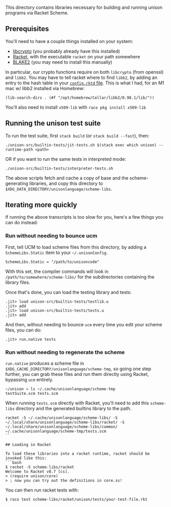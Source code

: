 This directory contains libraries necessary for building and running
unison programs via Racket Scheme.

## Prerequisites

You'll need to have a couple things installed on your system:

* [libcrypto](https://github.com/openssl/openssl) (you probably already have this installed)
* [Racket](https://racket-lang.org/), with the executable `racket` on your path somewhere
* [BLAKE2](https://github.com/BLAKE2/libb2) (you may need to install this manually)


In particular, our crypto functions require on both `libcrypto` (from openssl) and `libb2`. You may have to tell racket where to find `libb2`, by adding an entry to the hash table in your [`config.rktd` file](https://docs.racket-lang.org/raco/config-file.html). This is what I had, for an M1 mac w/ libb2 installed via Homebrew:
```
(lib-search-dirs . (#f "/opt/homebrew/Cellar/libb2/0.98.1/lib/"))
```
You'll also need to install `x509-lib` with `raco pkg install x509-lib`


## Running the unison test suite

To run the test suite, first `stack build` (or `stack build --fast`), then:

```
./unison-src/builtin-tests/jit-tests.sh $(stack exec which unison) --runtime-path <path>
```

OR if you want to run the same tests in interpreted mode:

```
./unison-src/builtin-tests/interpreter-tests.sh
```

The above scripts fetch and cache a copy of base and the scheme-generating libraries, and copy this directory to `$XDG_DATA_DIRECTORY/unisonlanguage/scheme-libs`.

## Iterating more quickly

If running the above transcripts is too slow for you, here's a few things you can do instead:

### Run without needing to bounce ucm

First, tell UCM to load scheme files from this directory, by adding
a `SchemeLibs.Static` item to your `~/.unisonConfig`.

```
SchemeLibs.Static = "/path/to/unisoncode"
```

With this set, the compiler commands will look in `/path/to/somewhere/scheme-libs/` for the subdirectories containing the library files.

Once that's done, you can load the testing library and tests:

```
.jit> load unison-src/builtin-tests/testlib.u
.jit> add
.jit> load unison-src/builtin-tests/tests.u
.jit> add
```

And then, without needing to bounce `ucm` every time you edit your scheme files, you can do:

```
.jit> run.native tests
```

### Run without needing to regenerate the scheme

`run.native` produces a scheme file in `$XDG_CACHE_DIRECTORY/unisonlanguage/scheme-tmp`, so going one step further, you can grab these files and run them directly using Racket, bypassing `ucm` entirely.

```
~/unison » ls ~/.cache/unisonlanguage/scheme-tmp
testSuite.scm tests.scm
```

When running `tests.scm` directly with Racket, you'll need to add this `scheme-libs` directory and the generated builtins library to the path.

```
racket -S ~/.cache/unisonlanguage/scheme-libs/ -S ~/.local/share/unisonlanguage/scheme-libs/racket/ -S ~/.local/share/unisonlanguage/scheme-libs/common/  ~/.cache/unisonlanguage/scheme-tmp/tests.scm
``

## Loading in Racket

To load these libraries into a racket runtime, racket should be invoked like this:
```bash
$ racket -S scheme-libs/racket
Welcome to Racket v8.7 [cs].
> (require unison/core)
> ; now you can try out the definitions in core.ss!
```

You can then run racket tests with:

```bash
$ raco test scheme-libs/racket/unison/tests/your-test-file.rkt
```

